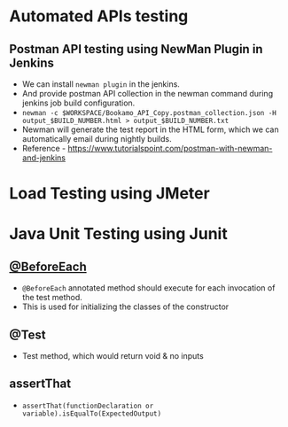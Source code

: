 
# Automated APIs testing

## Postman API testing using NewMan Plugin in Jenkins
- We can install `newman plugin` in the jenkins.
- And provide postman API collection in the newman command during jenkins job build configuration.
- `newman -c $WORKSPACE/Bookamo_API_Copy.postman_collection.json -H output_$BUILD_NUMBER.html > output_$BUILD_NUMBER.txt`
- Newman will generate the test report in the HTML form, which we can automatically email during nightly builds.
- Reference - https://www.tutorialspoint.com/postman-with-newman-and-jenkins

# Load Testing using JMeter

# Java Unit Testing using Junit

## [@BeforeEach](https://howtodoinjava.com/junit5/before-each-annotation-example/)
- `@BeforeEach` annotated method should execute for each invocation of the test method.
- This is used for initializing the classes of the constructor

## @Test
- Test method, which would return void & no inputs

## assertThat
- `assertThat(functionDeclaration or variable).isEqualTo(ExpectedOutput)`